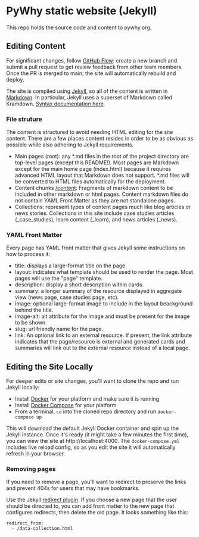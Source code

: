 # PyWhy static website (Jekyll)

This repo holds the source code and content to pywhy.org. 

## Editing Content

For significant changes, follow [GitHub Flow](https://guides.github.com/introduction/flow/): create a new branch and submit a pull request to get review feedback from other team members. Once the PR is merged to main, the site will automatically rebuild and deploy.

The site is compiled using [Jekyll](https://jekyllrb.com/), so all of the content is written in [Markdown](https://daringfireball.net/projects/markdown/). In particular, Jekyll uses a superset of Markdown called Kramdown. [Syntax documentation here](https://kramdown.gettalong.org/syntax.html).

### File struture

The content is structured to avoid needing HTML editing for the site content. There are a few places content resides in order to be as obvious as possible while also adhering to Jekyll requirements.

- Main pages (root): any *.md files in the root of the project directory are top-level pages (except this README!). Most pages are Markdown except for the main home page (index.html) because it requires advanced HTML layout that Markdown does not support. *.md files will be converted to HTML files automatically for the deployment.
- Content chunks [/content](./content): Fragments of markdown content to be included in other markdown or html pages. Content markdown files do not contain YAML Front Matter as they are not standalone pages. 
- Collections: represent types of content pages much like blog articles or news stories. Collections in this site include case studies articles (\_case_studies), learn content (\_learn), and news articles (\_news).

### YAML Front Matter

Every page has YAML front matter that gives Jekyll some instructions on how to process it:
- title: displays a large-format title on the page.
- layout: indicates what template should be used to render the page. Most pages will use the "page" template.
- description: display a short description within cards. 
- summary: a longer summary of the resource displayed in aggregate view (news page, case studies page, etc).
- image: optional large-format image to include in the layout beackground behind the title.
- image-alt: alt attribute for the image and must be present for the image to be shown.
- slug: url friendly name for the page.
- link: An optional link to an external resource. If present, the link attribute indicates that the page/resource
  is external and generated cards and summaries will link out to the external resource instead of a local page.

## Editing the Site Locally

For deeper edits or site changes, you'll want to clone the repo and run Jekyll locally:

- Install [Docker](https://www.docker.com/get-started) for your platform and make sure it is running
- Install [Docker Compose](https://docs.docker.com/compose/install/) for your platform
- From a terminal, `cd` into the cloned repo directory and run `docker-compose up`

This will download the default Jekyll Docker container and spin up the Jekyll instance. Once it's ready (it might take a few minutes the first time), you can view the site at http://localhost:4000. The `docker-compose.yml` includes live reload config, so as you edit the site it will automatically refresh in your browser.

### Removing pages

If you need to remove a page, you'll want to redirect to preserve the links and prevent 404s for users that may have bookmarks.

Use the Jekyll [redirect plugin](https://github.com/jekyll/jekyll-redirect-from). If you choose a new page that the user should be directed to, you can add front matter to the new page that configures redirects, then delete the old page. It looks something like this:

```
redirect_from:
  - /data-collection.html
```
